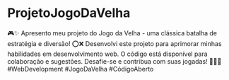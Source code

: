 # ProjetoJogoDaVelha
 🎮✨ Apresento meu projeto do Jogo da Velha - uma clássica batalha de estratégia e diversão! ⭕❌ Desenvolvi este projeto para aprimorar minhas habilidades em desenvolvimento web. O código está disponível para colaboração e sugestões. Desafie-se e contribua com suas jogadas! 🚀👨‍💻 #WebDevelopment #JogoDaVelha #CódigoAberto

